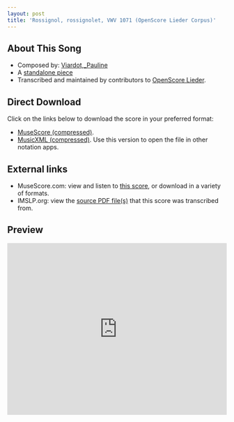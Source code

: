 ```yaml
---
layout: post
title: 'Rossignol, rossignolet, VWV 1071 (OpenScore Lieder Corpus)'
---
```


## About This Song

- Composed by: [Viardot,_Pauline](https://fourscoreandmore.org/openscore/lieder/Viardot,_Pauline)
- A [standalone piece](https://fourscoreandmore.org/openscore/lieder/Viardot,_Pauline/_)
- Transcribed and maintained by contributors to [OpenScore Lieder].

[OpenScore Lieder]: https://musescore.com/openscore-lieder-corpus

## Direct Download

Click on the links below to download the score in your preferred format:
- [MuseScore (compressed)](https://github.com/openscore/lieder/blob/main/scores/Viardot,_Pauline/_/Rossignol,_rossignolet,_VWV_1071/lc6581778.mscz?raw=true).
- [MusicXML (compressed)](https://github.com/openscore/lieder/blob/main/scores/Viardot,_Pauline/_/Rossignol,_rossignolet,_VWV_1071/lc6581778.mxl?raw=true). Use this version to open the file in other notation apps.

## External links

- MuseScore.com: view and listen to [this score][MuseScore], or download in a variety of formats.
- IMSLP.org: view the [source PDF file(s)][IMSLP] that this score was transcribed from.

[MuseScore]: https://musescore.com/score/6581778
[IMSLP]: https://imslp.org/wiki/Special:ReverseLookup/581738

## Preview

<iframe width="100%" height="394" src="https://musescore.com/openscore-lieder-corpus/scores/6581778/embed" frameborder="0" allowfullscreen allow="autoplay; fullscreen"></iframe>

